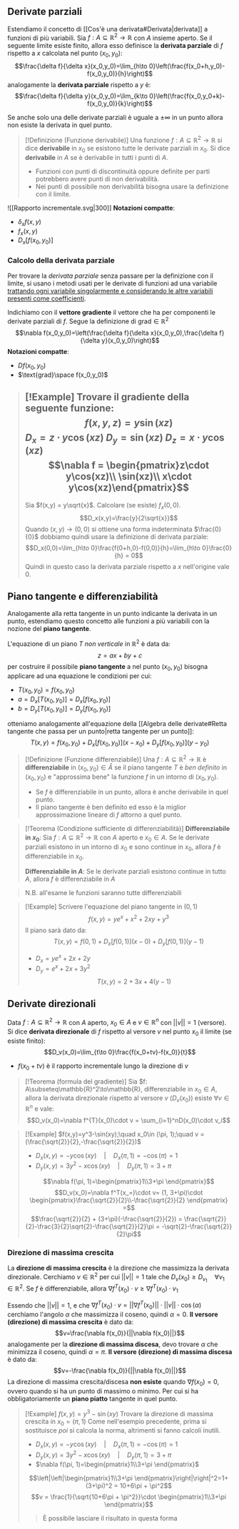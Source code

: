 ## Derivate parziali
Estendiamo il concetto di [[Cos'è una derivata#Derivata|derivata]] a funzioni di più variabili.
Sia $f:A\subseteq\mathbb{R}^2\to\mathbb{R}$ con $A$ insieme aperto. Se il seguente limite esiste finito, allora esso definisce la **derivata parziale** di $f$ rispetto a $x$ calcolata nel punto $(x_0, y_0)$:
$$\frac{\delta f}{\delta x}(x_0,y_0)=\lim_{h\to 0}\left(\frac{f(x_0+h,y_0)-f(x_0,y_0)}{h}\right)$$
analogamente la **derivata parziale** rispetto a $y$ è:
$$\frac{\delta f}{\delta y}(x_0,y_0)=\lim_{k\to 0}\left(\frac{f(x_0,y_0+k)-f(x_0,y_0)}{k}\right)$$

Se anche solo una delle derivate parziali è uguale a $\pm\infty$ in un punto allora non esiste la derivata in quel punto.

>[!Definizione (Funzione derivabile)]
>Una funzione $f: A\subseteq \mathbb{R}^2\to\mathbb{R}$ si dice **derivabile** in $x_0$ se esistono tutte le derivate parziali in $x_0$.
>Si dice **derivabile** in $A$ se è derivabile in tutti i punti di $A$.
>- Funzioni con punti di discontinuità oppure definite per parti potrebbero avere punti di non derivabilità.
>- Nei punti di possibile non derivabilità bisogna usare la definizione con il limite.

![[Rapporto incrementale.svg|300]]
**Notazioni compatte**:
- $\delta_xf(x,y)$
- $f_x(x,y)$
- $D_x[f(x_0,y_0)]$

### Calcolo della derivata parziale
Per trovare la _derivata parziale_ senza passare per la definizione con il limite, si usano i metodi usati per le derivate di funzioni ad una variabile <u>trattando ogni variabile singolarmente e considerando le altre variabili presenti come coefficienti</u>.

Indichiamo con il **vettore gradiente** il vettore che ha per componenti le derivate parziali di $f$.
Segue la definizione di $\text{grad}\in\mathbb{R}^2$ 
$$\nabla f(x_0,y_0)=\left(\frac{\delta f}{\delta x}(x_0,y_0),\frac{\delta f}{\delta y}(x_0,y_0)\right)$$
**Notazioni compatte**:
- $Df(x_0,y_0)$
- $\text{grad}\space f(x_0,y_0)$

>[!Example]
>Trovare il gradiente della seguente funzione:
>$$f(x,y,z)=y\sin(xz)$$
>$D_x=z\cdot y\cos(xz)$
>$D_y=\sin(xz)$
>$D_z=x\cdot y\cos(xz)$
>$$\nabla f = \begin{pmatrix}z\cdot y\cos(xz)\\ \sin(xz)\\ x\cdot y\cos(xz)\end{pmatrix}$$
>---
>Sia $f(x,y) = y\sqrt{x}$. Calcolare (se esiste) $f_x(0,0)$.
>$$D_x(x,y)=\frac{y}{2\sqrt{x}}$$
>Quando $(x,y)\to(0,0)$ si ottiene una forma indeterminata $\frac{0}{0}$ dobbiamo quindi usare la definizione di derivata parziale:
>$$D_x(0,0)=\lim_{h\to 0}\frac{f(0+h,0)-f(0,0)}{h}=\lim_{h\to 0}\frac{0}{h} = 0$$
>Quindi in questo caso la derivata parziale rispetto a $x$ nell'origine vale $0$.


## Piano tangente e differenziabilità
Analogamente alla retta tangente in un punto indicante la derivata in un punto, estendiamo questo concetto alle funzioni a più variabili con la nozione del **piano tangente**.

L'equazione di un piano $T$  _non verticale_ in $\mathbb{R}^2$ è data da:
$$z=ax+by+c$$
per costruire il possibile **piano tangente** a nel punto $(x_0, y_0)$ bisogna applicare ad una equazione le condizioni per cui:
- $T(x_0,y_0)=f(x_0,y_0)$ 
- $a=D_x[T(x_0, y_0)] = D_x[f(x_0, y_0)]$
- $b=D_y[T(x_0, y_0)] = D_y[f(x_0, y_0)]$

otteniamo analogamente all'equazione della [[Algebra delle derivate#Retta tangente che passa per un punto|retta tangente per un punto]]:
$$T(x,y)=f(x_0,y_0) + D_x[f(x_0,y_0)](x-x_0)+D_y[f(x_0,y_0)](y-y_0)$$

>[!Definizione (Funzione differenziabile)]
>Una $f:A\subseteq\mathbb{R}^2\to\mathbb{R}$ è **differenziabile** in $(x_0,y_0)\in\mathring{A}$ se il piano tangente $T$ è _ben definito_ in $(x_0,y_0)$ e "approssima bene" la funzione $f$ in un intorno di $(x_0,y_0)$.
>- Se $f$ è differenziabile in un punto, allora è anche derivabile in quel punto.
>- Il piano tangente è ben definito ed esso è la miglior approssimazione lineare di $f$ attorno a quel punto.

>[!Teorema (Condizione sufficiente di differenziabilità)]
>**Differenziabile in $x_0$**:
>Sia $f:A\subseteq\mathbb{R}^2\to\mathbb{R}$ con $A$ aperto e $x_0\in A$. Se le derivate parziali esistono in un intorno di $x_0$ e sono continue in $x_0$, allora $f$ è differenziabile in $x_0$.
>
>**Differenziabile in $A$**:
>Se le derivate parziali esistono continue in tutto $A$, allora $f$ è differenziabile in $A$

>N.B. all'esame le funzioni saranno tutte differenziabili

>[!Example]
>Scrivere l'equazione del piano tangente in $(0,1)$
>$$f(x,y)=ye^x+x^2+2xy+y^3$$
>Il piano sarà dato da:
>$$T(x,y)=f(0,1)+D_x[f(0,1)](x-0)+D_y[f(0,1)](y-1)$$
>- $D_x = ye^x+2x+2y$
>- $D_y = e^x+2x+3y^2$
>$$T(x,y)= 2 + 3x + 4(y-1)$$

## Derivate direzionali
Data $f: A\subseteq\mathbb{R}^2\to\mathbb{R}$ con $A$ aperto, $x_0\in A$ e $v\in\mathbb{R}^n$ con $||v||=1$ (versore). 
Si dice **derivata direzionale** di $f$ rispetto al versore $v$ nel punto $x_0$ il limite (se esiste finito):
$$D_v(x_0)=\lim_{t\to 0}\frac{f(x_0+tv)-f(x_0)}{t}$$
- $f(x_0+tv)$ è il rapporto incrementale lungo la direzione di $v$

>[!Teorema (formula del gradiente)]
>Sia $f: A\subseteq\mathbb{R}^2\to\mathbb{R}, differenziabile in $x_0\in A$, allora la derivata direzionale rispetto al versore $v$ ($D_v(x_0)$) esiste $\forall v\in\mathbb{R}^n$ e vale:
>$$D_v(x_0)=\nabla f^{T}(x_0)\cdot v = \sum_{i=1}^nD(x_0)\cdot v_i$$

>[!Example]
>$f(x,y)=y^3-\sin(xy);\quad x_0\in (\pi, 1);\quad v = (\frac{\sqrt{2}}{2},-\frac{\sqrt{2}}{2})$
>- $D_x(x,y)=-y\cos(xy)\quad | \quad D_x(\pi, 1)=-\cos(\pi) = 1$
>- $D_y(x,y)=3y^2-x\cos(xy)\quad | \quad D_y(\pi, 1)=3+\pi$
>
>$$\nabla f(\pi, 1)=\begin{pmatrix}1\\3+\pi \end{pmatrix}$$
>$$D_v(x_0)=\nabla f^T(x_=)\cdot v= (1, 3+\pi)\cdot \begin{pmatrix}\frac{\sqrt{2}}{2}\\-\frac{\sqrt{2}}{2} \end{pmatrix} =$$
>$$\frac{\sqrt{2}}{2} + (3+\pi)(-\frac{\sqrt{2}}{2}) = \frac{\sqrt{2}}{2}-\frac{3}{2}\sqrt{2}-\frac{\sqrt{2}}{2}\pi = -\sqrt{2}-\frac{\sqrt{2}}{2}\pi$$


### Direzione di massima crescita
La **direzione di massima crescita** è la direzione che massimizza la derivata direzionale.
Cerchiamo $v\in\mathbb{R}^2$ per cui $||v||=1$ tale che $D_v(x_0)\geq D_{v_1}\quad \forall v_1\in\mathbb{R}^2$.
Se $f$ è differenziabile, allora $\nabla f^T(x_0)\cdot v \geq \nabla f^T(x_0)\cdot v_1$

Essendo che $||v|| = 1$, e che $\nabla f^T(x_0)\cdot v = ||\nabla f^T(x_0)||\cdot ||v|| \cdot \cos(\alpha)$
cerchiamo l'angolo $\alpha$ che massimizza il coseno, quindi $\alpha = 0$.
**Il versore (direzione) di massima crescita** è dato da:
$$v=\frac{\nabla f(x_0)}{||\nabla f(x_0)||}$$ analogamente per la **direzione di massima discesa**, devo trovare $\alpha$ che minimizza il coseno, quindi $\alpha = \pi$.
**Il versore (direzione) di massima discesa** è dato da:
$$v=-\frac{\nabla f(x_0)}{||\nabla f(x_0)||}$$
La direzione di massima crescita/discesa **non esiste** quando $\nabla f(x_0)=0$, ovvero quando si ha un punto di massimo o minimo.
Per cui si ha obbligatoriamente un **piano piatto** tangente in quel punto.

>[!Example]
>$f(x,y)=y^3-\sin(xy)$
>Trovare la direzione di massima crescita in $x_0=(\pi, 1)$
>Come nell'esempio precedente, prima si sostituisce _poi_ si calcola la norma, altrimenti si fanno calcoli inutili.
>- $D_x(x,y)=-y\cos(xy)\quad | \quad D_x(\pi, 1)=-\cos(\pi) = 1$
>- $D_y(x,y)=3y^2-x\cos(xy)\quad | \quad D_y(\pi, 1)=3+\pi$
>- $\nabla f(\pi, 1)=\begin{pmatrix}1\\3+\pi \end{pmatrix}$
>
>$$\left|\left|\begin{pmatrix}1\\3+\pi \end{pmatrix}\right|\right|^2=1+(3+\pi)^2 = 10+6\pi + \pi^2$$
>$$v = \frac{1}{\sqrt{10+6\pi + \pi^2}}\cdot \begin{pmatrix}1\\3+\pi \end{pmatrix}$$
>>È possibile lasciare il risultato in questa forma
